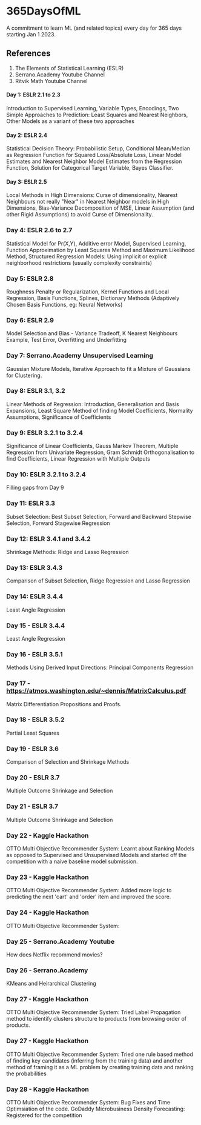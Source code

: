 # 365DaysOfML
A commitment to learn ML (and related topics) every day for 365 days starting Jan 1 2023.

## References
1. The Elements of Statistical Learning (ESLR)
2. Serrano.Academy Youtube Channel
3. Ritvik Math Youtube Channel

#### Day 1: ESLR 2.1 to 2.3 

Introduction to Supervised Learning, Variable Types, Encodings, Two Simple Approaches to Prediction: Least Squares and Nearest Neighbors, Other Models as a variant of these two approaches

#### Day 2: ESLR 2.4

Statistical Decision Theory: Probabilistic Setup, Conditional Mean/Median as Regression Function for Squared Loss/Absolute Loss, Linear Model Estimates and Nearest Neighbor Model Estimates from the Regression Function, Solution for Categorical Target Variable, Bayes Classifier.

#### Day 3: ESLR 2.5

Local Methods in High Dimensions: Curse of dimensionality, Nearest Neighbours not really "Near" in Nearest Neighbor models in High Dimensions, Bias-Variance Decomposition of MSE, Linear Assumption (and other Rigid Assumptions) to avoid Curse of Dimensionality.

### Day 4: ESLR 2.6 to 2.7

Statistical Model for Pr(X,Y), Additive error Model, Supervised Learning, Function Approximation by Least Squares Method and Maximum Likelihood Method, Structured Regression Models: Using implicit or explicit neighborhood restrictions (usually complexity constraints)

### Day 5: ESLR 2.8

Roughness Penalty or Regularization, Kernel Functions and Local Regression, Basis Functions, Splines, Dictionary Methods (Adaptively Chosen Basis Functions, eg: Neural Networks)

### Day 6: ESLR 2.9

Model Selection and Bias - Variance Tradeoff, K Nearest Neighbours Example, Test Error, Overfitting and Underfitting

### Day 7: Serrano.Academy Unsupervised Learning

Gaussian Mixture Models, Iterative Approach to fit a Mixture of Gaussians for Clustering.

### Day 8: ESLR 3.1, 3.2

Linear Methods of Regression: Introduction, Generalisation and Basis Expansions, Least Square Method of finding Model Coefficients, Normality Assumptions, Significance of Coefficients

### Day 9: ESLR 3.2.1 to 3.2.4

Significance of Linear Coefficients, Gauss Markov Theorem, Multiple Regression from Univariate Regression, Gram Schmidt Orthogonalisation to find Coefficients, Linear Regression with Multiple Outputs

### Day 10: ESLR 3.2.1 to 3.2.4

Filling gaps from Day 9

### Day 11: ESLR 3.3

Subset Selection: Best Subset Selection, Forward and Backward Stepwise Selection, Forward Stagewise Regression

### Day 12: ESLR 3.4.1 and 3.4.2

Shrinkage Methods: Ridge and Lasso Regression

### Day 13: ESLR 3.4.3

Comparison of Subset Selection, Ridge Regression and Lasso Regression

### Day 14: ESLR 3.4.4

Least Angle Regression

### Day 15 - ESLR 3.4.4

Least Angle Regression

### Day 16 - ESLR 3.5.1

Methods Using Derived Input Directions: Principal Components Regression

### Day 17 - https://atmos.washington.edu/~dennis/MatrixCalculus.pdf

Matrix Differentiation Propositions and Proofs.

### Day 18 - ESLR 3.5.2

Partial Least Squares

### Day 19 - ESLR 3.6

Comparison of Selection and Shrinkage Methods

### Day 20 - ESLR 3.7

Multiple Outcome Shrinkage and Selection

### Day 21 - ESLR 3.7

Multiple Outcome Shrinkage and Selection

### Day 22 - Kaggle Hackathon

OTTO Multi Objective Recommender System: Learnt about Ranking Models as opposed to Supervised and Unsupervised Models and started off the competition with a naive baseline model submission.

### Day 23 - Kaggle Hackathon

OTTO Multi Objective Recommender System: Added more logic to predicting the next 'cart' and 'order' item and improved the score.

### Day 24 - Kaggle Hackathon

OTTO Multi Objective Recommender System: 

### Day 25 - Serrano.Academy Youtube

How does Netflix recommend movies?

### Day 26 - Serrano.Academy

KMeans and Heirarchical Clustering

### Day 27 - Kaggle Hackathon

OTTO Multi Objective Recommender System: Tried Label Propagation method to identify clusters structure to products from browsing order of products.

### Day 27 - Kaggle Hackathon

OTTO Multi Objective Recommender System: Tried one rule based method of finding key candidates (inferring from the training data) and another method of framing it as a ML problem by creating training data and ranking the probabilities

### Day 28 - Kaggle Hackathon

OTTO Multi Objective Recommender System: Bug Fixes and Time Optimsiation of the code.
GoDaddy Microbusiness Density Forecasting: Registered for the competition
